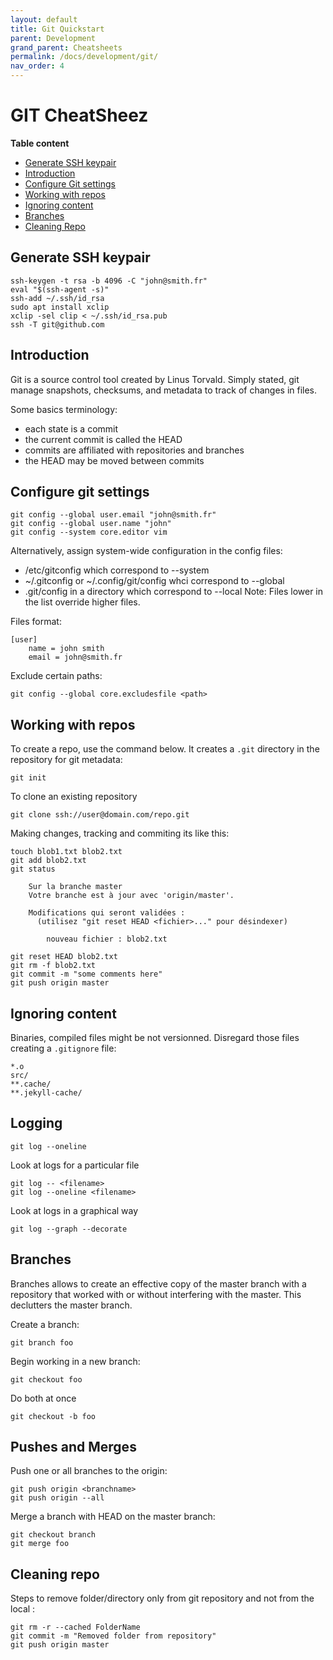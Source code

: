 ```yaml
---
layout: default
title: Git Quickstart
parent: Development
grand_parent: Cheatsheets  
permalink: /docs/development/git/
nav_order: 4
---
```

# GIT CheatSheez

**Table content**
 - [Generate SSH keypair](#generate-ssh-keypair)
 - [Introduction](#introduction)
 - [Configure Git settings](#configure-git-settings)
 - [Working with repos](#working-with-repos)
 - [Ignoring content](#ignoring-content)
 - [Branches](#branches)
 - [Cleaning Repo](#cleaning-repo)

Generate SSH keypair
---------------------
```
ssh-keygen -t rsa -b 4096 -C "john@smith.fr"
eval "$(ssh-agent -s)"
ssh-add ~/.ssh/id_rsa
sudo apt install xclip
xclip -sel clip < ~/.ssh/id_rsa.pub
ssh -T git@github.com
```

Introduction
---------------------
Git is a source control tool created by Linus Torvald.
Simply stated, git manage snapshots, checksums, and metadata to track of changes in files.

Some basics terminology:
- each state is a commit
- the current commit is called the HEAD
- commits are affiliated with repositories and branches
- the HEAD may be moved between commits

Configure git settings
---------------------
```
git config --global user.email "john@smith.fr"
git config --global user.name "john"
git config --system core.editor vim
```

Alternatively, assign system-wide configuration in the config files:
- /etc/gitconfig which correspond to --system
- ~/.gitconfig or ~/.config/git/config whci correspond to --global
- .git/config in a directory which correspond to --local 
Note: Files lower in the list override higher files.

Files format:
```
[user]
	name = john smith
	email = john@smith.fr
```

Exclude certain paths:
```
git config --global core.excludesfile <path>
```

Working with repos
---------------------

To create a repo, use the command below. It creates a ```.git``` directory in the repository for git metadata:
```
git init
```

To clone an existing repository
```
git clone ssh://user@domain.com/repo.git
```

Making changes, tracking and commiting its like this:
```
touch blob1.txt blob2.txt
git add blob2.txt
git status
      
	Sur la branche master
	Votre branche est à jour avec 'origin/master'.

	Modifications qui seront validées :
	  (utilisez "git reset HEAD <fichier>..." pour désindexer)

		nouveau fichier : blob2.txt

git reset HEAD blob2.txt
git rm -f blob2.txt
git commit -m "some comments here"
git push origin master
```

Ignoring content
---------------------

Binaries, compiled files might be not versionned. Disregard those files creating a ```.gitignore``` file:
```
*.o
src/
**.cache/
**.jekyll-cache/
```

Logging
---------------------

```
git log --oneline
```
Look at logs for a particular file
```
git log -- <filename>
git log --oneline <filename>
```

Look at logs in a graphical way
```
git log --graph --decorate
```

Branches 
---------------------

Branches allows to create an effective copy of the master branch with a repository that worked with or without interfering with the master. This declutters the master branch.

Create a branch:
```
git branch foo
```

Begin working in a new branch:
```
git checkout foo
```

Do both at once
```
git checkout -b foo
```

Pushes and Merges
---------------------

Push one or all branches to the origin:
```
git push origin <branchname>
git push origin --all
```

Merge a branch with HEAD on the master branch:
```
git checkout branch
git merge foo
```

Cleaning repo 
---------------------

Steps to remove folder/directory only from git repository and not from the local  :

```
git rm -r --cached FolderName
git commit -m "Removed folder from repository"
git push origin master
```
